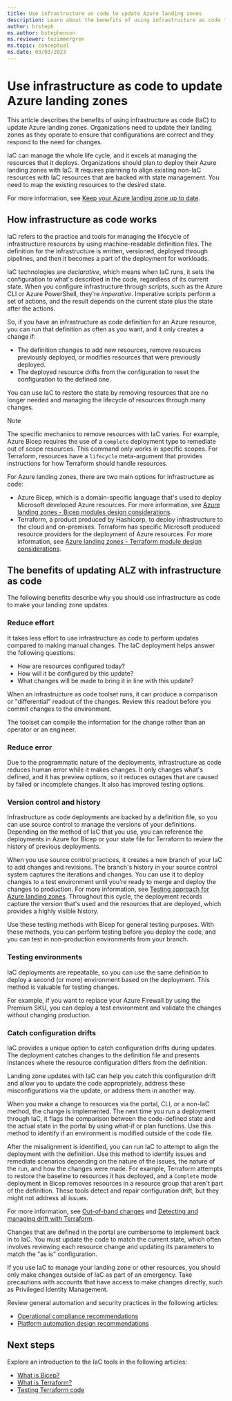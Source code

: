 ```yaml
---
title: Use infrastructure as code to update Azure landing zones
description: Learn about the benefits of using infrastructure as code to update your Azure landing zone to ensure configurations are correct.
author: brsteph
ms.author: bstephenson
ms.reviewer: tozimmergren
ms.topic: conceptual
ms.date: 03/03/2023
---
```


# Use infrastructure as code to update Azure landing zones

This article describes the benefits of using infrastructure as code (IaC) to update Azure landing zones. Organizations need to update their landing zones as they operate to ensure that configurations are correct and they respond to the need for changes.

IaC can manage the whole life cycle, and it excels at managing the resources that it deploys. Organizations should plan to deploy their Azure landing zones with IaC. It requires planning to align existing non-IaC resources with IaC resources that are backed with state management. You need to map the existing resources to the desired state.

For more information, see [Keep your Azure landing zone up to date](../landing-zone/design-area/keep-azure-landing-zone-up-to-date.md).

## How infrastructure as code works

IaC refers to the practice and tools for managing the lifecycle of infrastructure resources by using machine-readable definition files. The definition for the infrastructure is written, versioned, deployed through pipelines, and then it becomes a part of the deployment for workloads.

IaC technologies are *declarative*, which means when IaC runs, it sets the configuration to what's described in the code, regardless of its current state. When you configure infrastructure through scripts, such as the Azure CLI or Azure PowerShell, they're *imperative*. Imperative scripts perform a set of actions, and the result depends on the current state plus the state after the actions.

So, if you have an infrastructure as code definition for an Azure resource, you can run that definition as often as you want, and it only creates a change if:

- The definition changes to add new resources, remove resources previously deployed, or modifies resources that were previously deployed.
- The deployed resource drifts from the configuration to reset the configuration to the defined one.

You can use IaC to restore the state by removing resources that are no longer needed and managing the lifecycle of resources through many changes.

> [!NOTE]
> The specific mechanics to remove resources with IaC varies. For example, Azure Bicep requires the use of a `complete` deployment type to remediate out of scope resources. This command only works in specific scopes. For Terraform, resources have a `lifecycle` meta-argument that provides instructions for how Terraform should handle resources.

For Azure landing zones, there are two main options for infrastructure as code:

- Azure Bicep, which is a domain-specific language that's used to deploy Microsoft developed Azure resources. For more information, see [Azure landing zones - Bicep modules design considerations](/azure/architecture/landing-zones/bicep/landing-zone-bicep).
- Terraform, a product produced by Hashicorp, to deploy infrastructure to the cloud and on-premises. Terraform has specific Microsoft produced resource providers for the deployment of Azure resources. For more information, see [Azure landing zones - Terraform module design considerations](/azure/architecture/landing-zones/terraform/landing-zone-terraform).

## The benefits of updating ALZ with infrastructure as code

The following benefits describe why you should use infrastructure as code to make your landing zone updates.

### Reduce effort

It takes less effort to use infrastructure as code to perform updates compared to making manual changes. The IaC deployment helps answer the following questions:

- How are resources configured today?
- How will it be configured by this update?
- What changes will be made to bring it in line with this update?

When an infrastructure as code toolset runs, it can produce a comparison or "differential" readout of the changes. Review this readout before you commit changes to the environment.

The toolset can compile the information for the change rather than an operator or an engineer.

### Reduce error

Due to the programmatic nature of the deployments, infrastructure as code reduces human error while it makes changes. It only changes what's defined, and it has preview options, so it reduces outages that are caused by failed or incomplete changes. It also has improved testing options.

### Version control and history

Infrastructure as code deployments are backed by a definition file, so you can use source control to manage the versions of your definitions. Depending on the method of IaC that you use, you can reference the deployments in Azure for Bicep or your state file for Terraform to review the history of previous deployments.

When you use source control practices, it creates a new branch of your IaC to add changes and revisions. The branch's history in your source control system captures the iterations and changes. You can use it to deploy changes to a test environment until you’re ready to merge and deploy the changes to production. For more information, see [Testing approach for Azure landing zones](../enterprise-scale/testing-approach.md). Throughout this cycle, the deployment records capture the version that's used and the resources that are deployed, which provides a highly visible history.

Use these testing methods with Bicep for general testing purposes. With these methods, you can perform testing before you deploy the code, and you can test in non-production environments from your branch.  

### Testing environments

IaC deployments are repeatable, so you can use the same definition to deploy a second (or more) environment based on the deployment. This method is valuable for testing changes.

For example, if you want to replace your Azure Firewall by using the Premium SKU, you can deploy a test environment and validate the changes without changing production.  

### Catch configuration drifts

IaC provides a unique option to catch configuration drifts during updates. The deployment catches changes to the definition file and presents instances where the resource configuration differs from the definition.

Landing zone updates with IaC can help you catch this configuration drift and allow you to update the code appropriately, address these misconfigurations via the update, or address them in another way.

When you make a change to resources via the portal, CLI, or a non-IaC method, the change is implemented. The next time you run a deployment through IaC, it flags the comparison between the code-defined state and the actual state in the portal by using what-if or plan functions. Use this method to identify if an environment is modified outside of the code file.

After the misalignment is identified, you can run IaC to attempt to align the deployment with the definition. Use this method to identify issues and remediate scenarios depending on the nature of the issues, the nature of the run, and how the changes were made. For example, Terraform attempts to restore the baseline to resources it has deployed, and a `Complete` mode deployment in Bicep removes resources in a resource group that aren't part of the definition. These tools detect and repair configuration drift, but they might not address all issues.

For more information, see [Out-of-band changes](/azure/developer/terraform/comparing-terraform-and-bicep?tabs=comparing-bicep-terraform-integration-features#out-of-band-changes) and [Detecting and managing drift with Terraform](https://www.hashicorp.com/blog/detecting-and-managing-drift-with-terraform).

Changes that are defined in the portal are cumbersome to implement back in to IaC. You must update the code to match the current state, which often involves reviewing each resource change and updating its parameters to match the "as is" configuration.

If you use IaC to manage your landing zone or other resources, you should only make changes outside of IaC as part of an emergency. Take precautions with accounts that have access to make changes directly, such as Privileged Identity Management.

Review general automation and security practices in the following articles:

- [Operational compliance recommendations](../landing-zone/design-area/management-operational-compliance.md#operational-compliance-recommendations)
- [Platform automation design recommendations](./automation.md#platform-automation-design-recommendation)

## Next steps

Explore an introduction to the IaC tools in the following articles:

- [What is Bicep?](/azure/azure-resource-manager/bicep/overview?tabs=bicep)
- [What is Terraform?](https://developer.hashicorp.com/terraform/intro)
- [Testing Terraform code](/azure/developer/terraform/best-practices-testing-overview)
